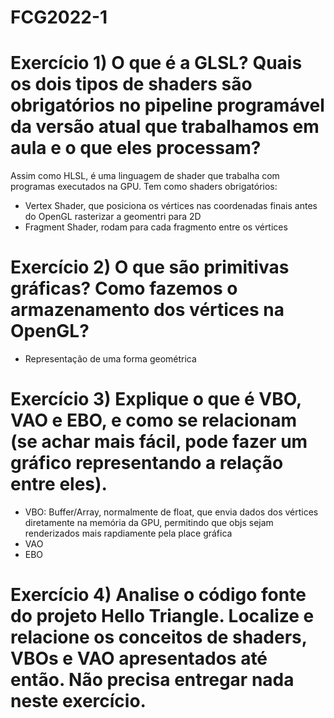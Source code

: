 # FCG2022-1

# Exercício 1) O que é a GLSL? Quais os dois tipos de shaders são obrigatórios no pipeline programável da versão atual que trabalhamos em aula e o que eles processam?

Assim como HLSL, é uma linguagem de shader que trabalha com programas executados na GPU. Tem como shaders obrigatórios:
- Vertex Shader, que posiciona os vértices nas coordenadas finais antes do OpenGL rasterizar a geomentri para 2D
- Fragment Shader, rodam para cada fragmento entre os vértices

# Exercício 2) O que são primitivas gráficas? Como fazemos o armazenamento dos vértices na OpenGL?
- Representação de uma forma geométrica

# Exercício 3) Explique o que é VBO, VAO e EBO, e como se relacionam (se achar mais fácil, pode fazer um gráfico representando a relação entre eles). 
- VBO: Buffer/Array, normalmente de float, que envia dados dos vértices diretamente na memória da GPU, permitindo que objs sejam renderizados mais rapdiamente pela place gráfica
- VAO
- EBO

# Exercício 4) Analise o código fonte do projeto Hello Triangle. Localize e relacione os conceitos de shaders, VBOs e VAO apresentados até então. Não precisa entregar nada neste exercício. 
